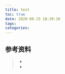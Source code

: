 ```yaml
---
title: test
toc: true
date: 2020-08-15 18:39:10
tags:
categories:
---
```






## 参考资料
> - []()
> - []()
